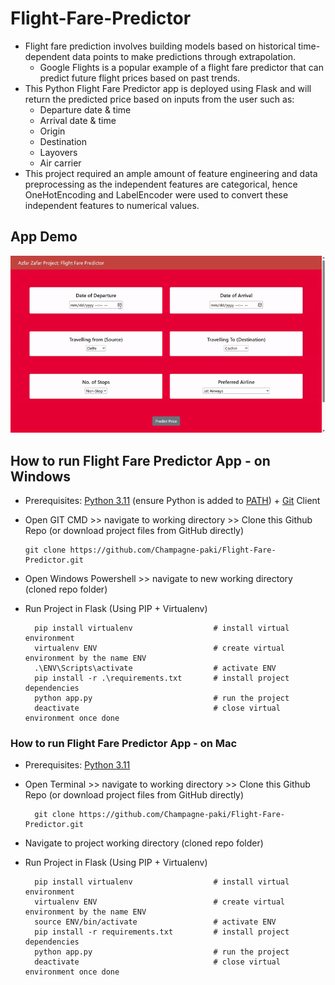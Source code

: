 # Flight-Fare-Predictor
* Flight fare prediction involves building models based on historical time-dependent data points to make predictions through extrapolation.
  - Google Flights is a popular example of a flight fare predictor that can predict future flight prices based on past trends.
* This Python Flight Fare Predictor app is deployed using Flask and will return the predicted price based on inputs from the user such as:
  - Departure date & time
  - Arrival date & time
  - Origin 
  - Destination
  - Layovers
  - Air carrier
* This project required an ample amount of feature engineering and data preprocessing as the independent features are categorical, hence OneHotEncoding and LabelEncoder were used to convert these independent features to numerical values.
## App Demo
![](https://github.com/Champagne-paki/Flight-Fare-Predictor/blob/main/templates/flight%20fare%20predictor%20demo.gif)

## How to run Flight Fare Predictor App - on Windows

* Prerequisites: [Python 3.11](https://www.python.org/downloads/) (ensure Python is added to [PATH](https://medium.com/@donfiealex/pythonpython-installation-made-easy-on-windows-11-with-path-setup-3284690fe4a1)) + [Git](https://git-scm.com/downloads) Client 
* Open GIT CMD >> navigate to working directory >> Clone this Github Repo (or download project files from GitHub directly)

      git clone https://github.com/Champagne-paki/Flight-Fare-Predictor.git  
* Open Windows Powershell >> navigate to new working directory (cloned repo folder)
* Run Project in Flask (Using PIP + Virtualenv)
 
        pip install virtualenv                  # install virtual environment        
        virtualenv ENV                          # create virtual environment by the name ENV
        .\ENV\Scripts\activate                  # activate ENV
        pip install -r .\requirements.txt       # install project dependencies
        python app.py                           # run the project
        deactivate                              # close virtual environment once done
  

### How to run Flight Fare Predictor App - on Mac

* Prerequisites: [Python 3.11](https://www.python.org/downloads/)
* Open Terminal >> navigate to working directory >> Clone this Github Repo (or download project files from GitHub directly)

        git clone https://github.com/Champagne-paki/Flight-Fare-Predictor.git  
* Navigate to project working directory (cloned repo folder)
* Run Project in Flask (Using PIP + Virtualenv)

        pip install virtualenv                  # install virtual environment
        virtualenv ENV                          # create virtual environment by the name ENV
        source ENV/bin/activate                 # activate ENV
        pip install -r requirements.txt         # install project dependencies
        python app.py                           # run the project
        deactivate                              # close virtual environment once done

